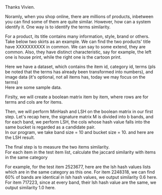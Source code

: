 Thanks Vivien.  

Noramly, when you shop online, there are millions of products, inbetween you can find some of them are quite similar.
However, how can a system identify it. One way is to identify the terms similarity.

For a product, its title contains many information, style, brand or others.   
Take below two skirts as an example. We can find the two products' title have XXXXXXXXXX in common. We can say to some extend,
they are common. Also, they have distinct characteristic, say for example, the left one is house print, while the right one is
the cartoon print.

Here we have a dataset, which contains the item id, category id, terms (pls be noted that the terms has already been transformed
into numbers), and image data (it's optional, not all items has, today we may focus on the terms)   
Here are some sample data.

Firslty, we will create a boolean matrix item by item, where rows are for terms and cols are for items. 

Then, we will perform MinHash and LSH on the boolean matrix in our first step. Let's recap here, the signature matrix M is divided into b bands, and for each band, we perform LSH, the cols whose hash value falls into the same bucket is regarded as a candidate pair.   
In our program, we take band size = 10 and bucket size = 10. and here are the LSH result.

The final step is to measure the two items similarity.    
For each item in the test item list, calculate the jaccard similarity with items in the same category

For example, for the test item 2523677, here are the lsh hash values lists which are in the same category as this one.
For item 2248318, we can find 60% of bands are identical in lsh hash values, we output similarity 0.6 here.
For item 717223, since at every band, their lsh hash value are the same, we output similarity 1.0 here.
